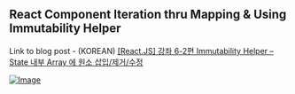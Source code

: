 ## React Component Iteration thru Mapping & Using Immutability Helper
Link to blog post - (KOREAN) [[React.JS] 강좌 6-2편 Immutability Helper – State 내부 Array 에 원소 삽입/제거/수정](https://velopert.com/1015)  

[![Image](https://raw.githubusercontent.com/velopert/react-tutorials/master/06-component-iteration/preview.png)](https://jsfiddle.net/velopert/k21ozagp/17/)
